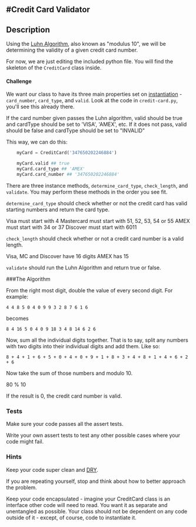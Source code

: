 #Credit Card Validator
---

## Description
Using the [Luhn Algorithm](http://en.wikipedia.org/wiki/Luhn_algorithm), also known as "modulus 10", we will be determining the validity of a given credit card number.

For now, we are just editing the included python file. You will find the skeleton of the `CreditCard` class inside.

#### Challenge

We want our class to have its three main properties set on [instantiation](http://en.wikipedia.org/wiki/Instance_(computer_science)) - `card_number`, `card_type`, and `valid`. Look at the code in `credit-card.py`, you'll see this already there.

If the card number given passes the Luhn algorithm, valid should be true and cardType should be set to 'VISA', 'AMEX', etc. If it does not pass, valid should be false and cardType should be set to "INVALID"

This way, we can do this:
```python
    myCard = CreditCard('347650202246884')

    myCard.valid ## true
    myCard.card_type ## 'AMEX'
    myCard.card_number ## '347650202246884'
```

There are three instance methods, `determine_card_type`, `check_length`, and `validate`. You may perform these methods in the order you see fit.

`determine_card_type` should check whether or not the credit card has valid starting numbers and return the card type.

Visa must start with 4
Mastercard must start with 51, 52, 53, 54 or 55
AMEX must start with 34 or 37
Discover must start with 6011

`check_length` should check whether or not a credit card number is a valid length.

Visa, MC and Discover have 16 digits
AMEX has 15

`validate` should run the Luhn Algorithm and return true or false.

###The Algorithm

From the right most digit, double the value of every second digit. For example:

`4 4 8 5 0 4 0 9 9 3 2 8 7 6 1 6`

becomes

`8 4 16 5 0 4 0 9 18 3 4 8 14 6 2 6`

Now, sum all the individual digits together. That is to say, split any numbers with two digits into their individual digits and add them. Like so:

`8 + 4 + 1 + 6 + 5 + 0 + 4 + 0 + 9 + 1 + 8 + 3 + 4 + 8 + 1 + 4 + 6 + 2 + 6`

Now take the sum of those numbers and modulo 10.

80 % 10

If the result is 0, the credit card number is valid.

### Tests

Make sure your code passes all the assert tests.

Write your own assert tests to test any other possible cases where your code might fail.

### Hints

Keep your code super clean and [DRY](http://en.wikipedia.org/wiki/Don't_repeat_yourself).

If you are repeating yourself, stop and think about how to better approach the problem.

Keep your code encapsulated - imagine your CreditCard class is an interface other code will need to read. You want it as separate and unentangled as possible. Your class should not be dependent on any code outside of it - except, of course, code to instantiate it.
